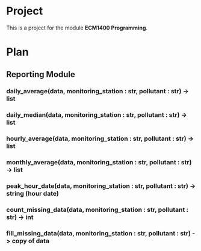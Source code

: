 # Project

This is a project for the module **ECM1400 Programming**.

# Plan

## Reporting Module

### daily_average(data, monitoring_station : str, pollutant : str) -> list

### daily_median(data, monitoring_station : str, pollutant : str) -> list

### hourly_average(data, monitoring_station : str, pollutant : str) -> list

### monthly_average(data, monitoring_station : str, pollutant : str) -> list

### peak_hour_date(data, monitoring_station : str, pollutant : str) -> string (hour date)

### count_missing_data(data, monitoring_station : str, pollutant : str) -> int

### fill_missing_data(data, monitoring_station : str, pollutant : str) -> copy of data
